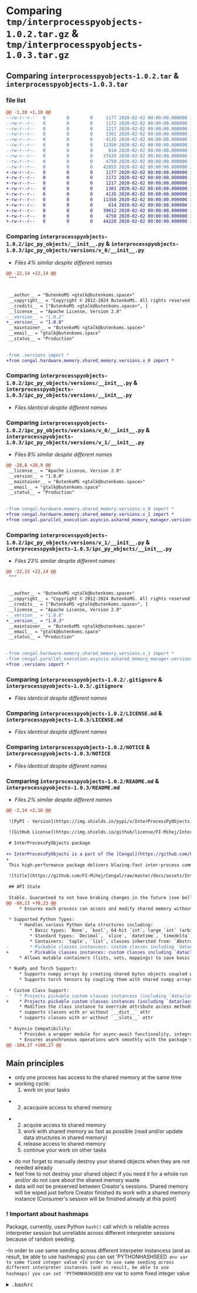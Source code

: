 # Comparing `tmp/interprocesspyobjects-1.0.2.tar.gz` & `tmp/interprocesspyobjects-1.0.3.tar.gz`

## Comparing `interprocesspyobjects-1.0.2.tar` & `interprocesspyobjects-1.0.3.tar`

### file list

```diff
@@ -1,10 +1,10 @@
--rw-r--r--   0        0        0     1177 2020-02-02 00:00:00.000000 interprocesspyobjects-1.0.2/ipc_py_objects/__init__.py
--rw-r--r--   0        0        0     1172 2020-02-02 00:00:00.000000 interprocesspyobjects-1.0.2/ipc_py_objects/versions/__init__.py
--rw-r--r--   0        0        0     1217 2020-02-02 00:00:00.000000 interprocesspyobjects-1.0.2/ipc_py_objects/versions/v_0/__init__.py
--rw-r--r--   0        0        0     1301 2020-02-02 00:00:00.000000 interprocesspyobjects-1.0.2/ipc_py_objects/versions/v_1/__init__.py
--rw-r--r--   0        0        0     4135 2020-02-02 00:00:00.000000 interprocesspyobjects-1.0.2/.gitignore
--rw-r--r--   0        0        0    11358 2020-02-02 00:00:00.000000 interprocesspyobjects-1.0.2/LICENSE.md
--rw-r--r--   0        0        0      614 2020-02-02 00:00:00.000000 interprocesspyobjects-1.0.2/NOTICE
--rw-r--r--   0        0        0    37439 2020-02-02 00:00:00.000000 interprocesspyobjects-1.0.2/README.md
--rw-r--r--   0        0        0     4758 2020-02-02 00:00:00.000000 interprocesspyobjects-1.0.2/pyproject.toml
--rw-r--r--   0        0        0    42055 2020-02-02 00:00:00.000000 interprocesspyobjects-1.0.2/PKG-INFO
+-rw-r--r--   0        0        0     1177 2020-02-02 00:00:00.000000 interprocesspyobjects-1.0.3/ipc_py_objects/__init__.py
+-rw-r--r--   0        0        0     1172 2020-02-02 00:00:00.000000 interprocesspyobjects-1.0.3/ipc_py_objects/versions/__init__.py
+-rw-r--r--   0        0        0     1217 2020-02-02 00:00:00.000000 interprocesspyobjects-1.0.3/ipc_py_objects/versions/v_0/__init__.py
+-rw-r--r--   0        0        0     1301 2020-02-02 00:00:00.000000 interprocesspyobjects-1.0.3/ipc_py_objects/versions/v_1/__init__.py
+-rw-r--r--   0        0        0     4135 2020-02-02 00:00:00.000000 interprocesspyobjects-1.0.3/.gitignore
+-rw-r--r--   0        0        0    11358 2020-02-02 00:00:00.000000 interprocesspyobjects-1.0.3/LICENSE.md
+-rw-r--r--   0        0        0      614 2020-02-02 00:00:00.000000 interprocesspyobjects-1.0.3/NOTICE
+-rw-r--r--   0        0        0    39612 2020-02-02 00:00:00.000000 interprocesspyobjects-1.0.3/README.md
+-rw-r--r--   0        0        0     4758 2020-02-02 00:00:00.000000 interprocesspyobjects-1.0.3/pyproject.toml
+-rw-r--r--   0        0        0    44228 2020-02-02 00:00:00.000000 interprocesspyobjects-1.0.3/PKG-INFO
```

### Comparing `interprocesspyobjects-1.0.2/ipc_py_objects/__init__.py` & `interprocesspyobjects-1.0.3/ipc_py_objects/versions/v_0/__init__.py`

 * *Files 4% similar despite different names*

```diff
@@ -22,14 +22,14 @@
 """
 
 
 __author__ = "ButenkoMS <gtalk@butenkoms.space>"
 __copyright__ = "Copyright © 2012-2024 ButenkoMS. All rights reserved. Contacts: <gtalk@butenkoms.space>"
 __credits__ = ["ButenkoMS <gtalk@butenkoms.space>", ]
 __license__ = "Apache License, Version 2.0"
-__version__ = "1.0.2"
+__version__ = "1.0.0"
 __maintainer__ = "ButenkoMS <gtalk@butenkoms.space>"
 __email__ = "gtalk@butenkoms.space"
 __status__ = "Production"
 
 
-from .versions import *
+from cengal.hardware.memory.shared_memory.versions.v_0 import *
```

### Comparing `interprocesspyobjects-1.0.2/ipc_py_objects/versions/__init__.py` & `interprocesspyobjects-1.0.3/ipc_py_objects/versions/__init__.py`

 * *Files identical despite different names*

### Comparing `interprocesspyobjects-1.0.2/ipc_py_objects/versions/v_0/__init__.py` & `interprocesspyobjects-1.0.3/ipc_py_objects/versions/v_1/__init__.py`

 * *Files 8% similar despite different names*

```diff
@@ -28,8 +28,9 @@
 __license__ = "Apache License, Version 2.0"
 __version__ = "1.0.0"
 __maintainer__ = "ButenkoMS <gtalk@butenkoms.space>"
 __email__ = "gtalk@butenkoms.space"
 __status__ = "Production"
 
 
-from cengal.hardware.memory.shared_memory.versions.v_0 import *
+from cengal.hardware.memory.shared_memory.versions.v_1 import *
+from cengal.parallel_execution.asyncio.ashared_memory_manager.versions.v_0 import *
```

### Comparing `interprocesspyobjects-1.0.2/ipc_py_objects/versions/v_1/__init__.py` & `interprocesspyobjects-1.0.3/ipc_py_objects/__init__.py`

 * *Files 23% similar despite different names*

```diff
@@ -22,15 +22,14 @@
 """
 
 
 __author__ = "ButenkoMS <gtalk@butenkoms.space>"
 __copyright__ = "Copyright © 2012-2024 ButenkoMS. All rights reserved. Contacts: <gtalk@butenkoms.space>"
 __credits__ = ["ButenkoMS <gtalk@butenkoms.space>", ]
 __license__ = "Apache License, Version 2.0"
-__version__ = "1.0.0"
+__version__ = "1.0.3"
 __maintainer__ = "ButenkoMS <gtalk@butenkoms.space>"
 __email__ = "gtalk@butenkoms.space"
 __status__ = "Production"
 
 
-from cengal.hardware.memory.shared_memory.versions.v_1 import *
-from cengal.parallel_execution.asyncio.ashared_memory_manager.versions.v_0 import *
+from .versions import *
```

### Comparing `interprocesspyobjects-1.0.2/.gitignore` & `interprocesspyobjects-1.0.3/.gitignore`

 * *Files identical despite different names*

### Comparing `interprocesspyobjects-1.0.2/LICENSE.md` & `interprocesspyobjects-1.0.3/LICENSE.md`

 * *Files identical despite different names*

### Comparing `interprocesspyobjects-1.0.2/NOTICE` & `interprocesspyobjects-1.0.3/NOTICE`

 * *Files identical despite different names*

### Comparing `interprocesspyobjects-1.0.2/README.md` & `interprocesspyobjects-1.0.3/README.md`

 * *Files 2% similar despite different names*

```diff
@@ -2,14 +2,16 @@
 
 ![PyPI - Version](https://img.shields.io/pypi/v/InterProcessPyObjects) ![PyPI - Format](https://img.shields.io/pypi/format/cengal-light?color=darkgreen) ![Static Badge](https://img.shields.io/badge/wheels-Linux_%7C_Windows_%7C_macOS-blue) ![Static Badge](https://img.shields.io/badge/Architecture-x86__64_%7C_ARM__64-blue) ![PyPI - Python Version](https://img.shields.io/pypi/pyversions/cengal-light) ![Static Badge](https://img.shields.io/badge/PyPy-3.8_%7C_3.9_%7C_3.10-blue) ![PyPI - Implementation](https://img.shields.io/pypi/implementation/cengal-light) 
 
 ![GitHub License](https://img.shields.io/github/license/FI-Mihej/InterProcessPyObjects?color=darkgreen) ![Static Badge](https://img.shields.io/badge/API_status-Stable-darkgreen)
 
 # InterProcessPyObjects package
 
+> InterProcessPyObjects is a part of the [Cengal](https://github.com/FI-Mihej/Cengal) library. If you have any questions or would like to participate in discussions, feel free to join the [Cengal Discord](https://discord.gg/TAy7xNgR). Your support and involvement are greatly appreciated as Cengal evolves.
+
 This high-performance package delivers blazing-fast inter-process communication through shared memory, enabling Python objects to be shared across processes with exceptional efficiency. By minimizing the need for frequent serialization-deserialization, it enhances overall speed and responsiveness. The package offers a comprehensive suite of functionalities designed to support a diverse array of Python types and facilitate asynchronous IPC, optimizing performance for demanding applications.
 
 ![title](https://github.com/FI-Mihej/Cengal/raw/master/docs/assets/InterProcessPyObjects/ChartThroughputGiBs.png)
 
 ## API State
 
 Stable. Guaranteed to not have braking changes in the future (see bellow for details).
@@ -68,23 +70,23 @@
     * Ensures each process can access and modify shared memory without contention.
 
 * Supported Python Types:
     * Handles various Python data structures including:
         * Basic types: `None`, `bool`, 64-bit `int`, large `int` (arbitrary precision integers), `float`, `complex`, `bytes`, `bytearray`, `str`.
         * Standard types: `Decimal`, `slice`, `datetime`, `timedelta`, `timezone`, `date`, `time`
         * Containers: `tuple`, `list`, classes inherited from: `AbstractSet` (`frozenset`), `MutableSet` (`set`), `Mapping` and `MutableMapping` (`dict`).
-        * Pickable classes instancess: custom classes including `dataclass`
+        * Pickable classes instances: custom classes including `dataclass`
     * Allows mutable containers (lists, sets, mappings) to save basic types (`None`, `bool`, 64 bit `int`, `float`) internally, optimizing memory use and speed.
 
 * NumPy and Torch Support:
     * Supports numpy arrays by creating shared bytes objects coupled with independent arrays.
     * Supports torch tensors by coupling them with shared numpy arrays.
 
 * Custom Class Support:
-    * Projects pickable custom classes instancess (including `dataclasses`) onto shared dictionaries in shared memory.
+    * Projects pickable custom classes instances (including `dataclasses`) onto shared dictionaries in shared memory.
     * Modifies the class instance to override attribute access methods, managing data fields within the shared dictionary.
     * supports classes with or without `__dict__` attr
     * supports classes with or without `__slots__` attr
 
 * Asyncio Compatibility:
     * Provides a wrapper module for async-await functionality, integrating seamlessly with asyncio.
     * Ensures asynchronous operations work smoothly with the package's lock-free approach.
@@ -104,27 +106,27 @@
 ```
 
 ## Main principles
 
 * only one process has access to the shared memory at the same time
 * working cycle:
     1. work on your tasks
-    2. acacquire access to shared memory
+    2. acquire access to shared memory
     3. work with shared memory as fast as possible (read and/or update data structures in shared memory)
     4. release access to shared memory
     5. continue your work on other tasks
 * do not forget to manually destroy your shared objects when they are not needed already
 * feel free to not destroy your shared object if you need it for a whole run and/or do not care about the shared memory waste
 * data will not be preserved between Creator's sessions. Shared memory will be wiped just before Creator finished its work with a shared memory instance (Consumer's session will be finished already at this point)
 
 ### ! Important about hashmaps
 
 Package, currently, uses Python `hash()` call which is reliable across interpreter session but unreliable across different interpreter sessions because of random seeding.
 
-In order to use same seeding across different interpeter instancess (and as result, be able to use hashmaps) you can set 'PYTHONHASHSEED` env var to some fixed integer value
+In order to use same seeding across different interpreter instances (and as result, be able to use hashmaps) you can set 'PYTHONHASHSEED` env var to some fixed integer value
 
 <details>
 <summary title=".bashrc"><kbd> .bashrc </kbd></summary>
 
 ```bash
 export PYTHONHASHSEED=0
 ```
@@ -152,78 +154,106 @@
 
 An issue with the behavior of an integrated `hash()` call **does Not** affect the following data types:
 * `None`, `bool`, `int`, `float`, `complex`, `str`, `bytes`, `bytearray`
 * `Decimal`, `slice`, `datetime`, `timedelta`, `timezone`, `date`, `time`
 * `tuple`, `list`
 * `set` wrapped by `FastLimitedSet` class instance: for example by using `.put_message(FastLimitedSet(my_set_obj))` call
 * `dict` wrapped by `FastLimitedDict` class instance: for example by using `.put_message(FastLimitedDict(my_dict_obj))` call
-* an instancess of custom classes including `dataclass` by default: for example by using `.put_message(my_obj)` call
-* an instancess of custom classes including `dataclass` wrapped by `ForceStaticObjectCopy` or `ForceStaticObjectInplace` class instancess. For example by using `.put_message(ForceStaticObjectInplace(my_obj))` call
+* an instances of custom classes including `dataclass` by default: for example by using `.put_message(my_obj)` call
+* an instances of custom classes including `dataclass` wrapped by `ForceStaticObjectCopy` or `ForceStaticObjectInplace` class instances. For example by using `.put_message(ForceStaticObjectInplace(my_obj))` call
 
 It affects only the following data types: 
 * `AbstractSet` (`frozenset`)
 * `MutableSet` (`set`)
 * `Mapping`
 * `MutableMapping` (`dict`)
-* an instancess of custom classes including `dataclass` wrapped by `ForceGeneralObjectCopy` or `ForceGeneralObjectInplace` class instancess. For example by using `.put_message(ForceGeneralObjectInplace(my_obj))` call
+* an instances of custom classes including `dataclass` wrapped by `ForceGeneralObjectCopy` or `ForceGeneralObjectInplace` class instances. For example by using `.put_message(ForceGeneralObjectInplace(my_obj))` call
 
 ## Examples
 
 * An async examples (with asyncio):
     * [sender.py](https://github.com/FI-Mihej/InterProcessPyObjects/blob/master/example/sender.py)
     * [receiver.py](https://github.com/FI-Mihej/InterProcessPyObjects/blob/master/example/receiver.py)
     * [shared_objects__types.py](https://github.com/FI-Mihej/InterProcessPyObjects/blob/master/example/shared_objects__types.py)
 
 ### Receiver.py performance measurements
 
 ```python
-sso: SomeSharedObject = None  # variable for our shared object
-
 async with ashared_memory_context_manager.if_has_messages() as shared_memory:
-    sso = shared_memory.value.take_message()  # 5_833 iterations/seconds
-    company_metrics = sso.company_info.company_metrics  # 12_479 iterations/seconds
-    k = company_metrics[CompanyMetrics.in_a_good_state]  # 1_154_454 iterations/seconds
-    company_metrics[CompanyMetrics.in_a_good_state] = False  # 1_213_175 iterations/seconds
-    company_metrics[CompanyMetrics.in_a_good_state] = None  # 1_188_630 iterations/seconds
+    # Taking a message with an object from the queue.
+    sso: SomeSharedObject = shared_memory.value.take_message()  # 5_833 iterations/seconds
+
+    # We create local variables once in order to access them many times in the future, ensuring high performance.
+    # Applying a principle that is widely recommended for improving Python code.
+    company_metrics: List = sso.company_info.company_metrics  # 12_479 iterations/seconds
+    some_employee: Employee = sso.company_info.some_employee  # 10_568 iterations/seconds
+    data_dict: Dict = sso.data_dict  # 16_362 iterations/seconds
+    numpy_ndarray: np.ndarray = data_dict['key3']  # 26_223 iterations/seconds
+
+# Optimal work with shared data (through local variables):
+async with ashared_memory_context_manager as shared_memory:
+    # List
+    k = company_metrics[CompanyMetrics.avg_salary]  # 1_535_267 iterations/seconds
     k = company_metrics[CompanyMetrics.employees]  # 1_498_278 iterations/seconds
+    k = company_metrics[CompanyMetrics.in_a_good_state]  # 1_154_454 iterations/seconds
+    k = company_metrics[CompanyMetrics.websites]  # 380_258 iterations/seconds
+    company_metrics[CompanyMetrics.annual_income] = 2_000_000.0  # 1_380_983 iterations/seconds
     company_metrics[CompanyMetrics.employees] = 20  # 1_352_799 iterations/seconds
-    company_metrics[CompanyMetrics.employees] += 1  # 247_476 iterations/seconds
-    k = company_metrics[CompanyMetrics.avg_salary]  # 1_535_267 iterations/seconds
     company_metrics[CompanyMetrics.avg_salary] = 5_000.0  # 1_300_966 iterations/seconds
+    company_metrics[CompanyMetrics.in_a_good_state] = None  # 1_224_573 iterations/seconds
+    company_metrics[CompanyMetrics.in_a_good_state] = False  # 1_213_175 iterations/seconds
     company_metrics[CompanyMetrics.avg_salary] += 1.1  # 299_415 iterations/seconds
+    company_metrics[CompanyMetrics.employees] += 1  # 247_476 iterations/seconds
+    company_metrics[CompanyMetrics.emails] = tuple()  # 55_335 iterations/seconds (memory allocation performance is planned to be improved)
+    company_metrics[CompanyMetrics.emails] = ('sails@company.com',)  # 30_314 iterations/seconds (memory allocation performance is planned to be improved)
+    company_metrics[CompanyMetrics.emails] = ('sails@company.com', 'support@company.com')  # 20_860 iterations/seconds (memory allocation performance is planned to be improved)
+    company_metrics[CompanyMetrics.websites] = ['http://company.com', 'http://company.org']  # 10_465 iterations/seconds (memory allocation performance is planned to be improved)
+    
+    # Method call on a shared object that changes a property through the method
+    some_employee.increase_years_of_employment()  # 80548 iterations/seconds
+
+    # Object properties
     k = sso.int_value  # 850_098 iterations/seconds
+    k = sso.str_value  # 228_966 iterations/seconds
     sso.int_value = 200  # 207_480 iterations/seconds
     sso.int_value += 1  # 152_263 iterations/seconds
-    company_metrics[CompanyMetrics.annual_income] = 2_000_000.0  # 1_380_983 iterations/seconds
-    company_metrics[CompanyMetrics.emails] = tuple()  # 55_335 iterations/seconds
-    company_metrics[CompanyMetrics.emails] = ('sails@company.com',)  # 30_314 iterations/seconds
-    company_metrics[CompanyMetrics.emails] = ('sails@company.com', 'support@company.com')  # 20_860 iterations/seconds
-    k = company_metrics[CompanyMetrics.websites]  # 380_258 iterations/seconds
-    company_metrics[CompanyMetrics.websites] = ['http://company.com', 'http://company.org']  # 10_465 iterations/seconds
-    k = sso.str_value  # 228_966 iterations/seconds
-    sso.str_value = 'Hello. '  # 52_390 iterations/seconds
-    sso.str_value += '!'  # 35_823 iterations/seconds
-    data_dict = sso.data_dict  # 16_362 iterations/seconds
+    sso.str_value = 'Hello. '  # 52_390 iterations/seconds (memory allocation performance is planned to be improved)
+    sso.str_value += '!'  # 35_823 iterations/seconds (memory allocation performance is planned to be improved)
+
+    # Numpy.ndarray
+    numpy_ndarray += 10  # 403_646 iterations/seconds
+    numpy_ndarray -= 15  # 402_107 iterations/seconds
+
+    # Dict
     k = data_dict['key1']  # 87_558 iterations/seconds
+    k = data_dict[('key', 2)]  # 49_338 iterations/seconds
     data_dict['key1'] = 200  # 86_744 iterations/seconds
-    data_dict['key1'] *= 1  # 40_927 iterations/seconds
     data_dict['key1'] += 3  # 41_409 iterations/seconds
-    k = data_dict[('key', 2)]  # 49_338 iterations/seconds
-    data_dict[('key', 2)] = 'value2'  # 31_460 iterations/seconds
-    data_dict[('key', 2)] = data_dict[('key', 2)] + 'd'  # 18_972 iterations/seconds
-    data_dict[('key', 2)] = 'value2'  # 10_941 iterations/seconds
-    data_dict[('key', 2)] += 'd'  # 16_568 iterations/seconds
-    ndarray: np.ndarray = data_dict['key3']  # 26_223 iterations/seconds
-    ndarray += 10  # 403_246 iterations/seconds
-    data_dict['key3'] += 10  # 6_319 iterations/seconds
+    data_dict['key1'] *= 1  # 40_927 iterations/seconds
+    data_dict[('key', 2)] = 'value2'  # 31_460 iterations/seconds (memory allocation performance is planned to be improved)
+    data_dict[('key', 2)] = data_dict[('key', 2)] + 'd'  # 18_972 iterations/seconds (memory allocation performance is planned to be improved)
+    data_dict[('key', 2)] = 'value2'  # 10_941 iterations/seconds (memory allocation performance is planned to be improved)
+    data_dict[('key', 2)] += 'd'  # 16_568 iterations/seconds (memory allocation performance is planned to be improved)
+
+# An example of non-optimal work with shared data (without using a local variables):
+async with ashared_memory_context_manager as shared_memory:
+    # An example of a non-optimal method call (without using a local variable) that changes a property through the method
+    sso.company_info.some_employee.increase_years_of_employment()  # 9_418 iterations/seconds
+
+    # An example of non-optimal work with object properties (without using local variables)
     k = sso.company_info.income  # 20_445 iterations/seconds
     sso.company_info.income = 3_000_000.0  # 13_899 iterations/seconds
     sso.company_info.income *= 1.1  # 17_272 iterations/seconds 
     sso.company_info.income += 500_000.0  # 18_376 iterations/seconds
-    sso.company_info.some_employee.increase_years_of_employment()  # 9_429 iterations/seconds
+    
+    # Example of non-optimal usage of numpy.ndarray without a proper local variable
+    data_dict['key3'] += 10  # 6_319 iterations/seconds
+
+# Notify the sender about the completion of work on the shared object
+async with ashared_memory_context_manager as shared_memory:
     sso.some_processing_stage_control = True  # 298_968 iterations/seconds
 ```
 
 ## Reference (and explaining examples line by line)
 
 Code for shared memory Creator side:
 ```python
@@ -254,28 +284,28 @@
 ```python
 ashared_memory_context_manager: ASharedMemoryContextManager = asmm()
 # creates shared memory access context manager. Create it once per coroutine. Use in the same coroutine as much as you need it.
 ```
 
 ```python
 async with ashared_memory_context_manager as shared_memory:
-# acacquire access to shared memory as soon as possible
+# acquire access to shared memory as soon as possible
 ```
 
 ```python
 async with ashared_memory_context_manager.if_has_messages() as shared_memory:
-# acacquire access to shared memory if message queue is not empty
+# acquire access to shared memory if message queue is not empty
 ```
 
 ```python
 shared_memory # is an instance of ValueHolder class from the Cengal library
 shared_memory.value  # is an instance of `SharedMemory` instance
-shared_memory.existence  # bool. Will be set to True at the beginning of an eash context (`with`) block. Set it to `False`
-    # if you want to release CPU for a small time portion before shared memory will be acacquired next time.
-    # if at least one coroutine will not set it to `False` - next acacquire attempt will be made immidiately which will
+shared_memory.existence  # bool. Will be set to True at the beginning of an each context (`with`) block. Set it to `False`
+    # if you want to release CPU for a small time portion before shared memory will be acquired next time.
+    # if at least one coroutine will not set it to `False` - next acquire attempt will be made immediately which will
     # lower latency and increase performance but at the same time will consume more CPU time.
     # Default behavior (`True`) is better for CPU intensive algorithms, 
     # while `False` on all process coroutines (which have their own memory access context managers) will be better
     # for example for desktop or mobile applications
 ```
 
 ### `SharedMemory` fields and methods you might frequently use in an async approach (in coroutines)
@@ -412,15 +442,15 @@
 company_metrics['employees'] = 200  # 86_744 iterations/seconds
 company_metrics['employees'] += 3  # 41_409 iterations/seconds
 ```
 
 </details>
 <br>
 
-or even instead operating with dataclass (classess by default operate faster then dict):
+or even instead operating with dataclass (classes by default operate faster then dict):
 
 <details>
 <summary title="Example"><kbd> Example </kbd></summary>
 
 Message sender
 
 ```python
@@ -551,15 +581,15 @@
 </details>
 
 <details>
 <summary title="Custom classes (including `dataclass`)"><kbd> Custom classes (including `dataclass`) </kbd></summary>
 
 ### Custom classes (including `dataclass`)
 
-By default, shared custom class instancess (including `dataclass` instancess) have static set of attributes (similar to instancess of classes with `__slots__`). That means that all new (dynamically added to the mapped object, attributes will not became shared). This behavior increases performance.
+By default, shared custom class instances (including `dataclass` instances) have static set of attributes (similar to instances of classes with `__slots__`). That means that all new (dynamically added to the mapped object, attributes will not became shared). This behavior increases performance.
 
 <details>
 <summary title="For example"><kbd> For example </kbd></summary>
 
 #### For example
 
 ```python
@@ -728,15 +758,15 @@
 
 - [ ] Connect more than two processes
 - [ ] Use third-party fast hashing implementations instead of or in addition to built in `hash()` call
 - [ ] Continuous performance improvements
 
 ## Conclusion
 
-This Python package provides a robust solution for interprocess communication, supporting a variety of Python data structures, types, and third-party libraries. Its lock-free synchronization and asyncio compatibility make it an ideal choice for high-performance, concurrent execution.
+This Python package provides a robust solution for inter-process communication, supporting a variety of Python data structures, types, and third-party libraries. Its lock-free synchronization and asyncio compatibility make it an ideal choice for high-performance, concurrent execution.
 
 # Based on [Cengal](https://github.com/FI-Mihej/Cengal)
 
 This is a stand-alone package for a specific Cengal module. Package is designed to offer users the ability to install specific Cengal functionality without the burden of the library's full set of dependencies.
 
 The core of this approach lies in our 'cengal-light' package, which houses both Python and compiled Cengal modules. The 'cengal' package itself serves as a lightweight shell, devoid of its own modules, but dependent on 'cengal-light[full]' for a complete Cengal library installation with all required dependencies.
 
@@ -758,15 +788,15 @@
 
 
 # Projects using Cengal
 
 * [CengalPolyBuild](https://github.com/FI-Mihej/CengalPolyBuild) - A Comprehensive and Hackable Build System for Multilingual Python Packages: Cython (including automatic conversion from Python to Cython), C/C++, Objective-C, Go, and Nim, with ongoing expansions to include additional languages. (Planned to be released soon) 
 * [cengal_app_dir_path_finder](https://github.com/FI-Mihej/cengal_app_dir_path_finder) - A Python module offering a unified API for easy retrieval of OS-specific application directories, enhancing data management across Windows, Linux, and macOS 
 * [cengal_cpu_info](https://github.com/FI-Mihej/cengal_cpu_info) - Extended, cached CPU info with consistent output format.
-* [cengal_memory_barriers](https://github.com/FI-Mihej/cengal_memory_barriers) - Fast crossplatform memory barriers for Python.
+* [cengal_memory_barriers](https://github.com/FI-Mihej/cengal_memory_barriers) - Fast cross-platform memory barriers for Python.
 * [flet_async](https://github.com/FI-Mihej/flet_async) - wrapper which makes [Flet](https://github.com/flet-dev/flet) async and brings booth Cengal.coroutines and asyncio to Flet (Flutter based UI)
 * [justpy_containers](https://github.com/FI-Mihej/justpy_containers) - wrapper around [JustPy](https://github.com/justpy-org/justpy) in order to bring more security and more production-needed features to JustPy (VueJS based UI)
 * [Bensbach](https://github.com/FI-Mihej/Bensbach) - decompiler from Unreal Engine 3 bytecode to a Lisp-like script and compiler back to Unreal Engine 3 bytecode. Made for a game modding purposes
 * [Realistic-Damage-Model-mod-for-Long-War](https://github.com/FI-Mihej/Realistic-Damage-Model-mod-for-Long-War) - Mod for both the original XCOM:EW and the mod Long War. Was made with a Bensbach, which was made with Cengal
 * [SmartCATaloguer.com](http://www.smartcataloguer.com/index.html) - TagDB based catalog of images (tags), music albums (genre tags) and apps (categories)
 
 # License
```

### Comparing `interprocesspyobjects-1.0.2/pyproject.toml` & `interprocesspyobjects-1.0.3/pyproject.toml`

 * *Files identical despite different names*

### Comparing `interprocesspyobjects-1.0.2/PKG-INFO` & `interprocesspyobjects-1.0.3/PKG-INFO`

 * *Files 3% similar despite different names*

```diff
@@ -1,10 +1,10 @@
 Metadata-Version: 2.3
 Name: InterProcessPyObjects
-Version: 1.0.2
+Version: 1.0.3
 Summary: This high-performance package delivers blazing-fast inter-process communication through shared memory, enabling Python objects to be shared across processes with exceptional efficiency
 Project-URL: Homepage, https://github.com/FI-Mihej/InterProcessPyObjects
 Author-email: ButenkoMS <gtalk@butenkoms.space>
 License-Expression: Apache-2.0
 License-File: LICENSE.md
 License-File: NOTICE
 Keywords: Android,IPC,Linux,Windows,cengal,crossplatform,iOS,inter-process communication,macOS,multiprocessing,shared dict,shared memory,shared numpy ndarray,shared object,shared objects,shared set,shared torch Tensor
@@ -94,14 +94,16 @@
 
 ![PyPI - Version](https://img.shields.io/pypi/v/InterProcessPyObjects) ![PyPI - Format](https://img.shields.io/pypi/format/cengal-light?color=darkgreen) ![Static Badge](https://img.shields.io/badge/wheels-Linux_%7C_Windows_%7C_macOS-blue) ![Static Badge](https://img.shields.io/badge/Architecture-x86__64_%7C_ARM__64-blue) ![PyPI - Python Version](https://img.shields.io/pypi/pyversions/cengal-light) ![Static Badge](https://img.shields.io/badge/PyPy-3.8_%7C_3.9_%7C_3.10-blue) ![PyPI - Implementation](https://img.shields.io/pypi/implementation/cengal-light) 
 
 ![GitHub License](https://img.shields.io/github/license/FI-Mihej/InterProcessPyObjects?color=darkgreen) ![Static Badge](https://img.shields.io/badge/API_status-Stable-darkgreen)
 
 # InterProcessPyObjects package
 
+> InterProcessPyObjects is a part of the [Cengal](https://github.com/FI-Mihej/Cengal) library. If you have any questions or would like to participate in discussions, feel free to join the [Cengal Discord](https://discord.gg/TAy7xNgR). Your support and involvement are greatly appreciated as Cengal evolves.
+
 This high-performance package delivers blazing-fast inter-process communication through shared memory, enabling Python objects to be shared across processes with exceptional efficiency. By minimizing the need for frequent serialization-deserialization, it enhances overall speed and responsiveness. The package offers a comprehensive suite of functionalities designed to support a diverse array of Python types and facilitate asynchronous IPC, optimizing performance for demanding applications.
 
 ![title](https://github.com/FI-Mihej/Cengal/raw/master/docs/assets/InterProcessPyObjects/ChartThroughputGiBs.png)
 
 ## API State
 
 Stable. Guaranteed to not have braking changes in the future (see bellow for details).
@@ -160,23 +162,23 @@
     * Ensures each process can access and modify shared memory without contention.
 
 * Supported Python Types:
     * Handles various Python data structures including:
         * Basic types: `None`, `bool`, 64-bit `int`, large `int` (arbitrary precision integers), `float`, `complex`, `bytes`, `bytearray`, `str`.
         * Standard types: `Decimal`, `slice`, `datetime`, `timedelta`, `timezone`, `date`, `time`
         * Containers: `tuple`, `list`, classes inherited from: `AbstractSet` (`frozenset`), `MutableSet` (`set`), `Mapping` and `MutableMapping` (`dict`).
-        * Pickable classes instancess: custom classes including `dataclass`
+        * Pickable classes instances: custom classes including `dataclass`
     * Allows mutable containers (lists, sets, mappings) to save basic types (`None`, `bool`, 64 bit `int`, `float`) internally, optimizing memory use and speed.
 
 * NumPy and Torch Support:
     * Supports numpy arrays by creating shared bytes objects coupled with independent arrays.
     * Supports torch tensors by coupling them with shared numpy arrays.
 
 * Custom Class Support:
-    * Projects pickable custom classes instancess (including `dataclasses`) onto shared dictionaries in shared memory.
+    * Projects pickable custom classes instances (including `dataclasses`) onto shared dictionaries in shared memory.
     * Modifies the class instance to override attribute access methods, managing data fields within the shared dictionary.
     * supports classes with or without `__dict__` attr
     * supports classes with or without `__slots__` attr
 
 * Asyncio Compatibility:
     * Provides a wrapper module for async-await functionality, integrating seamlessly with asyncio.
     * Ensures asynchronous operations work smoothly with the package's lock-free approach.
@@ -196,27 +198,27 @@
 ```
 
 ## Main principles
 
 * only one process has access to the shared memory at the same time
 * working cycle:
     1. work on your tasks
-    2. acacquire access to shared memory
+    2. acquire access to shared memory
     3. work with shared memory as fast as possible (read and/or update data structures in shared memory)
     4. release access to shared memory
     5. continue your work on other tasks
 * do not forget to manually destroy your shared objects when they are not needed already
 * feel free to not destroy your shared object if you need it for a whole run and/or do not care about the shared memory waste
 * data will not be preserved between Creator's sessions. Shared memory will be wiped just before Creator finished its work with a shared memory instance (Consumer's session will be finished already at this point)
 
 ### ! Important about hashmaps
 
 Package, currently, uses Python `hash()` call which is reliable across interpreter session but unreliable across different interpreter sessions because of random seeding.
 
-In order to use same seeding across different interpeter instancess (and as result, be able to use hashmaps) you can set 'PYTHONHASHSEED` env var to some fixed integer value
+In order to use same seeding across different interpreter instances (and as result, be able to use hashmaps) you can set 'PYTHONHASHSEED` env var to some fixed integer value
 
 <details>
 <summary title=".bashrc"><kbd> .bashrc </kbd></summary>
 
 ```bash
 export PYTHONHASHSEED=0
 ```
@@ -244,78 +246,106 @@
 
 An issue with the behavior of an integrated `hash()` call **does Not** affect the following data types:
 * `None`, `bool`, `int`, `float`, `complex`, `str`, `bytes`, `bytearray`
 * `Decimal`, `slice`, `datetime`, `timedelta`, `timezone`, `date`, `time`
 * `tuple`, `list`
 * `set` wrapped by `FastLimitedSet` class instance: for example by using `.put_message(FastLimitedSet(my_set_obj))` call
 * `dict` wrapped by `FastLimitedDict` class instance: for example by using `.put_message(FastLimitedDict(my_dict_obj))` call
-* an instancess of custom classes including `dataclass` by default: for example by using `.put_message(my_obj)` call
-* an instancess of custom classes including `dataclass` wrapped by `ForceStaticObjectCopy` or `ForceStaticObjectInplace` class instancess. For example by using `.put_message(ForceStaticObjectInplace(my_obj))` call
+* an instances of custom classes including `dataclass` by default: for example by using `.put_message(my_obj)` call
+* an instances of custom classes including `dataclass` wrapped by `ForceStaticObjectCopy` or `ForceStaticObjectInplace` class instances. For example by using `.put_message(ForceStaticObjectInplace(my_obj))` call
 
 It affects only the following data types: 
 * `AbstractSet` (`frozenset`)
 * `MutableSet` (`set`)
 * `Mapping`
 * `MutableMapping` (`dict`)
-* an instancess of custom classes including `dataclass` wrapped by `ForceGeneralObjectCopy` or `ForceGeneralObjectInplace` class instancess. For example by using `.put_message(ForceGeneralObjectInplace(my_obj))` call
+* an instances of custom classes including `dataclass` wrapped by `ForceGeneralObjectCopy` or `ForceGeneralObjectInplace` class instances. For example by using `.put_message(ForceGeneralObjectInplace(my_obj))` call
 
 ## Examples
 
 * An async examples (with asyncio):
     * [sender.py](https://github.com/FI-Mihej/InterProcessPyObjects/blob/master/example/sender.py)
     * [receiver.py](https://github.com/FI-Mihej/InterProcessPyObjects/blob/master/example/receiver.py)
     * [shared_objects__types.py](https://github.com/FI-Mihej/InterProcessPyObjects/blob/master/example/shared_objects__types.py)
 
 ### Receiver.py performance measurements
 
 ```python
-sso: SomeSharedObject = None  # variable for our shared object
-
 async with ashared_memory_context_manager.if_has_messages() as shared_memory:
-    sso = shared_memory.value.take_message()  # 5_833 iterations/seconds
-    company_metrics = sso.company_info.company_metrics  # 12_479 iterations/seconds
-    k = company_metrics[CompanyMetrics.in_a_good_state]  # 1_154_454 iterations/seconds
-    company_metrics[CompanyMetrics.in_a_good_state] = False  # 1_213_175 iterations/seconds
-    company_metrics[CompanyMetrics.in_a_good_state] = None  # 1_188_630 iterations/seconds
+    # Taking a message with an object from the queue.
+    sso: SomeSharedObject = shared_memory.value.take_message()  # 5_833 iterations/seconds
+
+    # We create local variables once in order to access them many times in the future, ensuring high performance.
+    # Applying a principle that is widely recommended for improving Python code.
+    company_metrics: List = sso.company_info.company_metrics  # 12_479 iterations/seconds
+    some_employee: Employee = sso.company_info.some_employee  # 10_568 iterations/seconds
+    data_dict: Dict = sso.data_dict  # 16_362 iterations/seconds
+    numpy_ndarray: np.ndarray = data_dict['key3']  # 26_223 iterations/seconds
+
+# Optimal work with shared data (through local variables):
+async with ashared_memory_context_manager as shared_memory:
+    # List
+    k = company_metrics[CompanyMetrics.avg_salary]  # 1_535_267 iterations/seconds
     k = company_metrics[CompanyMetrics.employees]  # 1_498_278 iterations/seconds
+    k = company_metrics[CompanyMetrics.in_a_good_state]  # 1_154_454 iterations/seconds
+    k = company_metrics[CompanyMetrics.websites]  # 380_258 iterations/seconds
+    company_metrics[CompanyMetrics.annual_income] = 2_000_000.0  # 1_380_983 iterations/seconds
     company_metrics[CompanyMetrics.employees] = 20  # 1_352_799 iterations/seconds
-    company_metrics[CompanyMetrics.employees] += 1  # 247_476 iterations/seconds
-    k = company_metrics[CompanyMetrics.avg_salary]  # 1_535_267 iterations/seconds
     company_metrics[CompanyMetrics.avg_salary] = 5_000.0  # 1_300_966 iterations/seconds
+    company_metrics[CompanyMetrics.in_a_good_state] = None  # 1_224_573 iterations/seconds
+    company_metrics[CompanyMetrics.in_a_good_state] = False  # 1_213_175 iterations/seconds
     company_metrics[CompanyMetrics.avg_salary] += 1.1  # 299_415 iterations/seconds
+    company_metrics[CompanyMetrics.employees] += 1  # 247_476 iterations/seconds
+    company_metrics[CompanyMetrics.emails] = tuple()  # 55_335 iterations/seconds (memory allocation performance is planned to be improved)
+    company_metrics[CompanyMetrics.emails] = ('sails@company.com',)  # 30_314 iterations/seconds (memory allocation performance is planned to be improved)
+    company_metrics[CompanyMetrics.emails] = ('sails@company.com', 'support@company.com')  # 20_860 iterations/seconds (memory allocation performance is planned to be improved)
+    company_metrics[CompanyMetrics.websites] = ['http://company.com', 'http://company.org']  # 10_465 iterations/seconds (memory allocation performance is planned to be improved)
+    
+    # Method call on a shared object that changes a property through the method
+    some_employee.increase_years_of_employment()  # 80548 iterations/seconds
+
+    # Object properties
     k = sso.int_value  # 850_098 iterations/seconds
+    k = sso.str_value  # 228_966 iterations/seconds
     sso.int_value = 200  # 207_480 iterations/seconds
     sso.int_value += 1  # 152_263 iterations/seconds
-    company_metrics[CompanyMetrics.annual_income] = 2_000_000.0  # 1_380_983 iterations/seconds
-    company_metrics[CompanyMetrics.emails] = tuple()  # 55_335 iterations/seconds
-    company_metrics[CompanyMetrics.emails] = ('sails@company.com',)  # 30_314 iterations/seconds
-    company_metrics[CompanyMetrics.emails] = ('sails@company.com', 'support@company.com')  # 20_860 iterations/seconds
-    k = company_metrics[CompanyMetrics.websites]  # 380_258 iterations/seconds
-    company_metrics[CompanyMetrics.websites] = ['http://company.com', 'http://company.org']  # 10_465 iterations/seconds
-    k = sso.str_value  # 228_966 iterations/seconds
-    sso.str_value = 'Hello. '  # 52_390 iterations/seconds
-    sso.str_value += '!'  # 35_823 iterations/seconds
-    data_dict = sso.data_dict  # 16_362 iterations/seconds
+    sso.str_value = 'Hello. '  # 52_390 iterations/seconds (memory allocation performance is planned to be improved)
+    sso.str_value += '!'  # 35_823 iterations/seconds (memory allocation performance is planned to be improved)
+
+    # Numpy.ndarray
+    numpy_ndarray += 10  # 403_646 iterations/seconds
+    numpy_ndarray -= 15  # 402_107 iterations/seconds
+
+    # Dict
     k = data_dict['key1']  # 87_558 iterations/seconds
+    k = data_dict[('key', 2)]  # 49_338 iterations/seconds
     data_dict['key1'] = 200  # 86_744 iterations/seconds
-    data_dict['key1'] *= 1  # 40_927 iterations/seconds
     data_dict['key1'] += 3  # 41_409 iterations/seconds
-    k = data_dict[('key', 2)]  # 49_338 iterations/seconds
-    data_dict[('key', 2)] = 'value2'  # 31_460 iterations/seconds
-    data_dict[('key', 2)] = data_dict[('key', 2)] + 'd'  # 18_972 iterations/seconds
-    data_dict[('key', 2)] = 'value2'  # 10_941 iterations/seconds
-    data_dict[('key', 2)] += 'd'  # 16_568 iterations/seconds
-    ndarray: np.ndarray = data_dict['key3']  # 26_223 iterations/seconds
-    ndarray += 10  # 403_246 iterations/seconds
-    data_dict['key3'] += 10  # 6_319 iterations/seconds
+    data_dict['key1'] *= 1  # 40_927 iterations/seconds
+    data_dict[('key', 2)] = 'value2'  # 31_460 iterations/seconds (memory allocation performance is planned to be improved)
+    data_dict[('key', 2)] = data_dict[('key', 2)] + 'd'  # 18_972 iterations/seconds (memory allocation performance is planned to be improved)
+    data_dict[('key', 2)] = 'value2'  # 10_941 iterations/seconds (memory allocation performance is planned to be improved)
+    data_dict[('key', 2)] += 'd'  # 16_568 iterations/seconds (memory allocation performance is planned to be improved)
+
+# An example of non-optimal work with shared data (without using a local variables):
+async with ashared_memory_context_manager as shared_memory:
+    # An example of a non-optimal method call (without using a local variable) that changes a property through the method
+    sso.company_info.some_employee.increase_years_of_employment()  # 9_418 iterations/seconds
+
+    # An example of non-optimal work with object properties (without using local variables)
     k = sso.company_info.income  # 20_445 iterations/seconds
     sso.company_info.income = 3_000_000.0  # 13_899 iterations/seconds
     sso.company_info.income *= 1.1  # 17_272 iterations/seconds 
     sso.company_info.income += 500_000.0  # 18_376 iterations/seconds
-    sso.company_info.some_employee.increase_years_of_employment()  # 9_429 iterations/seconds
+    
+    # Example of non-optimal usage of numpy.ndarray without a proper local variable
+    data_dict['key3'] += 10  # 6_319 iterations/seconds
+
+# Notify the sender about the completion of work on the shared object
+async with ashared_memory_context_manager as shared_memory:
     sso.some_processing_stage_control = True  # 298_968 iterations/seconds
 ```
 
 ## Reference (and explaining examples line by line)
 
 Code for shared memory Creator side:
 ```python
@@ -346,28 +376,28 @@
 ```python
 ashared_memory_context_manager: ASharedMemoryContextManager = asmm()
 # creates shared memory access context manager. Create it once per coroutine. Use in the same coroutine as much as you need it.
 ```
 
 ```python
 async with ashared_memory_context_manager as shared_memory:
-# acacquire access to shared memory as soon as possible
+# acquire access to shared memory as soon as possible
 ```
 
 ```python
 async with ashared_memory_context_manager.if_has_messages() as shared_memory:
-# acacquire access to shared memory if message queue is not empty
+# acquire access to shared memory if message queue is not empty
 ```
 
 ```python
 shared_memory # is an instance of ValueHolder class from the Cengal library
 shared_memory.value  # is an instance of `SharedMemory` instance
-shared_memory.existence  # bool. Will be set to True at the beginning of an eash context (`with`) block. Set it to `False`
-    # if you want to release CPU for a small time portion before shared memory will be acacquired next time.
-    # if at least one coroutine will not set it to `False` - next acacquire attempt will be made immidiately which will
+shared_memory.existence  # bool. Will be set to True at the beginning of an each context (`with`) block. Set it to `False`
+    # if you want to release CPU for a small time portion before shared memory will be acquired next time.
+    # if at least one coroutine will not set it to `False` - next acquire attempt will be made immediately which will
     # lower latency and increase performance but at the same time will consume more CPU time.
     # Default behavior (`True`) is better for CPU intensive algorithms, 
     # while `False` on all process coroutines (which have their own memory access context managers) will be better
     # for example for desktop or mobile applications
 ```
 
 ### `SharedMemory` fields and methods you might frequently use in an async approach (in coroutines)
@@ -504,15 +534,15 @@
 company_metrics['employees'] = 200  # 86_744 iterations/seconds
 company_metrics['employees'] += 3  # 41_409 iterations/seconds
 ```
 
 </details>
 <br>
 
-or even instead operating with dataclass (classess by default operate faster then dict):
+or even instead operating with dataclass (classes by default operate faster then dict):
 
 <details>
 <summary title="Example"><kbd> Example </kbd></summary>
 
 Message sender
 
 ```python
@@ -643,15 +673,15 @@
 </details>
 
 <details>
 <summary title="Custom classes (including `dataclass`)"><kbd> Custom classes (including `dataclass`) </kbd></summary>
 
 ### Custom classes (including `dataclass`)
 
-By default, shared custom class instancess (including `dataclass` instancess) have static set of attributes (similar to instancess of classes with `__slots__`). That means that all new (dynamically added to the mapped object, attributes will not became shared). This behavior increases performance.
+By default, shared custom class instances (including `dataclass` instances) have static set of attributes (similar to instances of classes with `__slots__`). That means that all new (dynamically added to the mapped object, attributes will not became shared). This behavior increases performance.
 
 <details>
 <summary title="For example"><kbd> For example </kbd></summary>
 
 #### For example
 
 ```python
@@ -820,15 +850,15 @@
 
 - [ ] Connect more than two processes
 - [ ] Use third-party fast hashing implementations instead of or in addition to built in `hash()` call
 - [ ] Continuous performance improvements
 
 ## Conclusion
 
-This Python package provides a robust solution for interprocess communication, supporting a variety of Python data structures, types, and third-party libraries. Its lock-free synchronization and asyncio compatibility make it an ideal choice for high-performance, concurrent execution.
+This Python package provides a robust solution for inter-process communication, supporting a variety of Python data structures, types, and third-party libraries. Its lock-free synchronization and asyncio compatibility make it an ideal choice for high-performance, concurrent execution.
 
 # Based on [Cengal](https://github.com/FI-Mihej/Cengal)
 
 This is a stand-alone package for a specific Cengal module. Package is designed to offer users the ability to install specific Cengal functionality without the burden of the library's full set of dependencies.
 
 The core of this approach lies in our 'cengal-light' package, which houses both Python and compiled Cengal modules. The 'cengal' package itself serves as a lightweight shell, devoid of its own modules, but dependent on 'cengal-light[full]' for a complete Cengal library installation with all required dependencies.
 
@@ -850,15 +880,15 @@
 
 
 # Projects using Cengal
 
 * [CengalPolyBuild](https://github.com/FI-Mihej/CengalPolyBuild) - A Comprehensive and Hackable Build System for Multilingual Python Packages: Cython (including automatic conversion from Python to Cython), C/C++, Objective-C, Go, and Nim, with ongoing expansions to include additional languages. (Planned to be released soon) 
 * [cengal_app_dir_path_finder](https://github.com/FI-Mihej/cengal_app_dir_path_finder) - A Python module offering a unified API for easy retrieval of OS-specific application directories, enhancing data management across Windows, Linux, and macOS 
 * [cengal_cpu_info](https://github.com/FI-Mihej/cengal_cpu_info) - Extended, cached CPU info with consistent output format.
-* [cengal_memory_barriers](https://github.com/FI-Mihej/cengal_memory_barriers) - Fast crossplatform memory barriers for Python.
+* [cengal_memory_barriers](https://github.com/FI-Mihej/cengal_memory_barriers) - Fast cross-platform memory barriers for Python.
 * [flet_async](https://github.com/FI-Mihej/flet_async) - wrapper which makes [Flet](https://github.com/flet-dev/flet) async and brings booth Cengal.coroutines and asyncio to Flet (Flutter based UI)
 * [justpy_containers](https://github.com/FI-Mihej/justpy_containers) - wrapper around [JustPy](https://github.com/justpy-org/justpy) in order to bring more security and more production-needed features to JustPy (VueJS based UI)
 * [Bensbach](https://github.com/FI-Mihej/Bensbach) - decompiler from Unreal Engine 3 bytecode to a Lisp-like script and compiler back to Unreal Engine 3 bytecode. Made for a game modding purposes
 * [Realistic-Damage-Model-mod-for-Long-War](https://github.com/FI-Mihej/Realistic-Damage-Model-mod-for-Long-War) - Mod for both the original XCOM:EW and the mod Long War. Was made with a Bensbach, which was made with Cengal
 * [SmartCATaloguer.com](http://www.smartcataloguer.com/index.html) - TagDB based catalog of images (tags), music albums (genre tags) and apps (categories)
 
 # License
```

